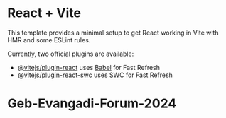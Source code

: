 # React + Vite

This template provides a minimal setup to get React working in Vite with HMR and some ESLint rules.

Currently, two official plugins are available:

- [@vitejs/plugin-react](https://github.com/vitejs/vite-plugin-react/blob/main/packages/plugin-react/README.md) uses [Babel](https://babeljs.io/) for Fast Refresh
- [@vitejs/plugin-react-swc](https://github.com/vitejs/vite-plugin-react-swc) uses [SWC](https://swc.rs/) for Fast Refresh
# Geb-Evangadi-Forum-2024
